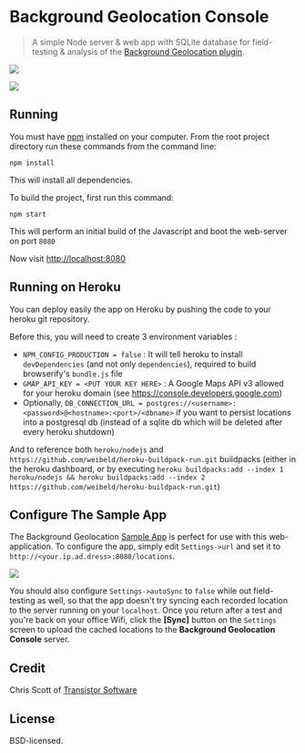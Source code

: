 # Background Geolocation Console

> A simple Node server & web app with SQLite database for field-testing & analysis of the [Background Geolocation plugin](https://github.com/transistorsoft/cordova-background-geolocation-lt).

![](https://dl.dropboxusercontent.com/u/2319755/cordova-background-geolocaiton/background-geolocation-console-map.png)

![](https://dl.dropboxusercontent.com/u/2319755/cordova-background-geolocaiton/background-geolocation-console-grid.png)

## Running

You must have [npm](https://www.npmjs.org/) installed on your computer.
From the root project directory run these commands from the command line:

    npm install

This will install all dependencies.

To build the project, first run this command:

    npm start

This will perform an initial build of the Javascript and boot the web-server on port `8080`

Now visit [http://localhost:8080](http://localhost:8080)

## Running on Heroku

You can deploy easily the app on Heroku by pushing the code to your heroku git repository.

Before this, you will need to create 3 environment variables :
- `NPM_CONFIG_PRODUCTION = false` : It will tell heroku to install `devDependencies` (and not only `dependencies`), required to build browserify's `bundle.js` file
- `GMAP_API_KEY = <PUT YOUR KEY HERE>` : A Google Maps API v3 allowed for your heroku domain (see https://console.developers.google.com)
- Optionally, `DB_CONNECTION_URL = postgres://<username>:<password>@<hostname>:<port>/<dbname>` if you want to persist locations
  into a postgresql db (instead of a sqlite db which will be deleted after every heroku shutdown)

And to reference both `heroku/nodejs` and `https://github.com/weibeld/heroku-buildpack-run.git` buildpacks (either in the heroku dashboard, or by executing `heroku buildpacks:add --index 1 heroku/nodejs && heroku buildpacks:add --index 2 https://github.com/weibeld/heroku-buildpack-run.git`)

## Configure The Sample App

The Background Geolocation [Sample App](https://github.com/transistorsoft/cordova-background-geolocation-SampleApp) is perfect for use with this web-application.  To configure the app, simply edit `Settings->url` and set it to `http://<your.ip.ad.dress>:8080/locations`.

![](https://dl.dropboxusercontent.com/u/2319755/cordova-background-geolocaiton/settings-url.png)

You should also configure `Settings->autoSync` to `false` while out field-testing as well, so that the app doesn't try syncing each recorded location to the server running on your `localhost`.  Once you return after a test and you're back on your office Wifi, click the **[Sync]** button on the `Settings` screen to upload the cached locations to the **Background Geolocation Console** server.

## Credit

Chris Scott of [Transistor Software](http://transistorsoft.com)

## License

BSD-licensed.
